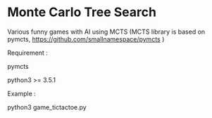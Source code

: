 # Monte Carlo Tree Search

Various funny games with AI using MCTS
(MCTS library is based on pymcts, https://github.com/smallnamespace/pymcts )

Requirement :
  
  pymcts
  
  python3 >= 3.5.1
  
Example :

  python3 game_tictactoe.py

